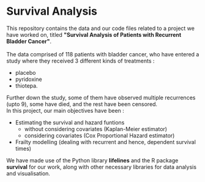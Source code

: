 # Survival Analysis

This repository contains the data and our code files related to a project we have worked on, titled **"Survival Analysis of Patients with Recurrent Bladder Cancer"**.
 <br />   <br />
 The data comprised of 118 patients with bladder cancer, who have entered a study where they received 3 different kinds of treatments : 
 - placebo
 - pyridoxine
 - thiotepa.
 
 Further down the study, some of them have observed multiple recurrences (upto 9), some have died,  and the rest have been censored.
  <br /> In this project, our main objectives have been :
 - Estimating the survival and hazard funtions 
   - without considering covariates (Kaplan-Meier estimator)
   - considering covariates (Cox Proportional Hazard estimator)
 - Frailty modelling (dealing with recurrent and hence, dependent survival times) 

We have made use of the Python library **lifelines** and the R package **survival** for our work, along with other necessary libraries for data analysis and visualisation.

